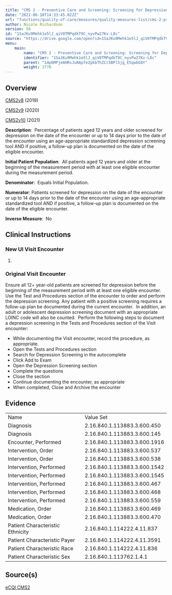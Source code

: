 ```yaml
---
title: "CMS 2 - Preventive Care and Screening: Screening for Depression and Follow-up Plan"
date: "2021-06-18T14:33:45.022Z"
url: "functions/quality-of-care/measures/quality-measures-list/cms-2-preventive-care-and-screening-screening-for-depression-and-follow-up-plan.html"
author: Nicole Richardson
version: 56
id: "1SaJKu9Mehk1e5lJ_qiV0TMPqdkT9C_nyvPw27Kv-L8c"
source: "https://drive.google.com/open?id=1SaJKu9Mehk1e5lJ_qiV0TMPqdkT9C_nyvPw27Kv-L8c"
menu:
    main:
        name: "CMS 2 - Preventive Care and Screening: Screening for Depression and Follow-up Plan"
        identifier: "1SaJKu9Mehk1e5lJ_qiV0TMPqdkT9C_nyvPw27Kv-L8c"
        parent: "14p6MPjeAHRsJuRApfeZpkbThZCc5BPl5jg_E5qwbG8Y"
        weight: 3770
---
```

## Overview

[CMS2v8](https://medicalcodify.com/eh/?f=layoutnouser&func&module&tabmodule&name=RXDBmain&searchterm=CMS2&showresult=CMS2v8&showresulttype=Measure) (2019)

[CMS2v9](https://medicalcodify.com/eh/webchart.cgi?f=layoutnouser&func=&name=RXDBmain&showresult=CMS2v9&showresulttype=Measure&module=&tabmodule=&searchterm=CMS2) (2020)

[CMS2v10](https://medicalcodify.com/eh/webchart.cgi?f=layoutnouser&func=&name=RXDBmain&showresult=CMS2v10&showresulttype=Measure&module=&tabmodule=&searchterm=CMS2) (2021)



**Description**:  Percentage of patients aged 12 years and older screened for depression on the date of the encounter or up to 14 days prior to the date of the encounter using an age-appropriate standardized depression screening tool AND if positive, a follow-up plan is documented on the date of the eligible encounter.

**Initial Patient Population**:  All patients aged 12 years and older at the beginning of the measurement period with at least one eligible encounter during the measurement period.

**Denominator**:  Equals Initial Population.

**Numerator**: Patients screened for depression on the date of the encounter or up to 14 days prior to the date of the encounter using an age-appropriate standardized tool AND if positive, a follow-up plan is documented on the date of the eligible encounter.

**Inverse Measure**:  No

## Clinical Instructions

### New UI Visit Encounter

1. 

### Original Visit Encounter

Ensure all 12+ year-old patients are screened for depression before the beginning of the measurement period with at least one eligible encounter. Use the Test and Procedures section of the encounter to order and perform the depression screening. Any patient with a positive screening requires a follow-up plan be documented during the current encounter.  In addition, an adult or adolescent depression screening document with an appropriate LOINC code will also be counted.  Perform the following steps to document a depression screening in the Tests and Procedures section of the Visit encounter:

* While documenting the Visit encounter, record the procedure, as appropriate.
* Open the Tests and Procedures section
* Search for Depression Screening in the autocomplete
* Click Add to Exam
* Open the Depression Screening section
* Complete the questions
* Close the section
* Continue documenting the encounter, as appropriate
* When completed, Close and Archive the encounter

## Evidence

<table>
  <tr>
    <td>Name</td>
    <td>Value Set</td>
  </tr>
  <tr>
    <td>Diagnosis</td>
    <td>2.16.840.1.113883.3.600.450</td>
  </tr>
  <tr>
    <td>Diagnosis</td>
    <td>2.16.840.1.113883.3.600.145</td>
  </tr>
  <tr>
    <td>Encounter, Performed</td>
    <td>2.16.840.1.113883.3.600.1916</td>
  </tr>
  <tr>
    <td>Intervention, Order</td>
    <td>2.16.840.1.113883.3.600.537</td>
  </tr>
  <tr>
    <td>Intervention, Order</td>
    <td>2.16.840.1.113883.3.600.538</td>
  </tr>
  <tr>
    <td>Intervention, Performed</td>
    <td>2.16.840.1.113883.3.600.1542</td>
  </tr>
  <tr>
    <td>Intervention, Performed</td>
    <td>2.16.840.1.113883.3.600.1545</td>
  </tr>
  <tr>
    <td>Intervention, Performed</td>
    <td>2.16.840.1.113883.3.600.467</td>
  </tr>
  <tr>
    <td>Intervention, Performed</td>
    <td>2.16.840.1.113883.3.600.468</td>
  </tr>
  <tr>
    <td>Intervention, Performed</td>
    <td>2.16.840.1.113883.3.600.559</td>
  </tr>
  <tr>
    <td>Medication, Order</td>
    <td>2.16.840.1.113883.3.600.469</td>
  </tr>
  <tr>
    <td>Medication, Order</td>
    <td>2.16.840.1.113883.3.600.470</td>
  </tr>
  <tr>
    <td>Patient Characteristic Ethnicity</td>
    <td>2.16.840.1.114222.4.11.837</td>
  </tr>
  <tr>
    <td>Patient Characteristic Payer</td>
    <td>2.16.840.1.114222.4.11.3591</td>
  </tr>
  <tr>
    <td>Patient Characteristic Race</td>
    <td>2.16.840.1.114222.4.11.836</td>
  </tr>
  <tr>
    <td>Patient Characteristic Sex</td>
    <td>2.16.840.1.113762.1.4.1</td>
  </tr>
</table>

## Source(s)

[eCQI CMS2](https://ecqi.healthit.gov/ecqm/ep/2021/cms002v10)

